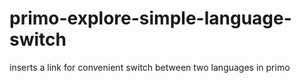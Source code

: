 # primo-explore-simple-language-switch
inserts a link for convenient switch between two languages in primo
